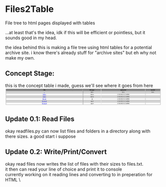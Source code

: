 # Files2Table
File tree to html pages displayed with tables

...at least that's the idea, idk if this will be efficient or pointless, but it sounds good in my head. 

the idea behind this is making a file tree using html tables for a potential archive site. i know there's already stuff for "archive sites" but eh why not make my own.

## Concept Stage: 
this is the concept table i made, guess we'll see where it goes from here \
![Concept Image](ConceptFiles/file-table-concept.png)

## Update 0.1: Read Files 
okay readfiles.py can now list files and folders in a directory along with there sizes. a good start i suppose

## Update 0.2: Write/Print/Convert 
okay read files now writes the list of files with their sizes to files.txt. \
it then can read your line of choice and print it to console \
currently working on it reading lines and converting to </td> in preperation for HTML \
